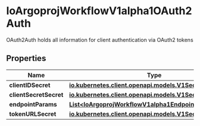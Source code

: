 

# IoArgoprojWorkflowV1alpha1OAuth2Auth

OAuth2Auth holds all information for client authentication via OAuth2 tokens

## Properties

Name | Type | Description | Notes
------------ | ------------- | ------------- | -------------
**clientIDSecret** | [**io.kubernetes.client.openapi.models.V1SecretKeySelector**](io.kubernetes.client.openapi.models.V1SecretKeySelector.md) |  |  [optional]
**clientSecretSecret** | [**io.kubernetes.client.openapi.models.V1SecretKeySelector**](io.kubernetes.client.openapi.models.V1SecretKeySelector.md) |  |  [optional]
**endpointParams** | [**List&lt;IoArgoprojWorkflowV1alpha1EndpointParam&gt;**](IoArgoprojWorkflowV1alpha1EndpointParam.md) |  |  [optional]
**tokenURLSecret** | [**io.kubernetes.client.openapi.models.V1SecretKeySelector**](io.kubernetes.client.openapi.models.V1SecretKeySelector.md) |  |  [optional]



